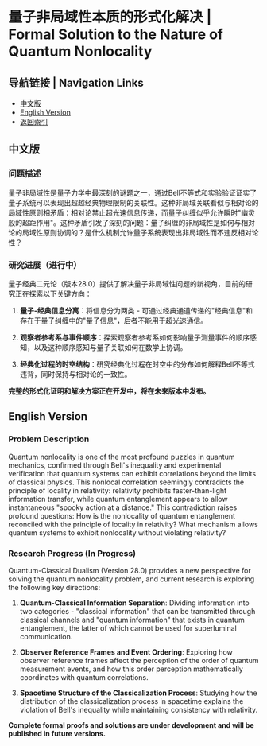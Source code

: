 # 量子非局域性本质的形式化解决 | Formal Solution to the Nature of Quantum Nonlocality

## 导航链接 | Navigation Links
- [中文版](#中文版)
- [English Version](#english-version)
- [返回索引](README.md)

## 中文版

### 问题描述

量子非局域性是量子力学中最深刻的谜题之一，通过Bell不等式和实验验证证实了量子系统可以表现出超越经典物理限制的关联性。这种非局域关联看似与相对论的局域性原则相矛盾：相对论禁止超光速信息传递，而量子纠缠似乎允许瞬时"幽灵般的超距作用"。这种矛盾引发了深刻的问题：量子纠缠的非局域性是如何与相对论的局域性原则协调的？是什么机制允许量子系统表现出非局域性而不违反相对论性？

### 研究进展（进行中）

量子经典二元论（版本28.0）提供了解决量子非局域性问题的新视角，目前的研究正在探索以下关键方向：

1. **量子-经典信息分离**：将信息分为两类 - 可通过经典通道传递的"经典信息"和存在于量子纠缠中的"量子信息"，后者不能用于超光速通信。

2. **观察者参考系与事件顺序**：探索观察者参考系如何影响量子测量事件的顺序感知，以及这种顺序感知与量子关联如何在数学上协调。

3. **经典化过程的时空结构**：研究经典化过程在时空中的分布如何解释Bell不等式违背，同时保持与相对论的一致性。

**完整的形式化证明和解决方案正在开发中，将在未来版本中发布。**

## English Version

### Problem Description

Quantum nonlocality is one of the most profound puzzles in quantum mechanics, confirmed through Bell's inequality and experimental verification that quantum systems can exhibit correlations beyond the limits of classical physics. This nonlocal correlation seemingly contradicts the principle of locality in relativity: relativity prohibits faster-than-light information transfer, while quantum entanglement appears to allow instantaneous "spooky action at a distance." This contradiction raises profound questions: How is the nonlocality of quantum entanglement reconciled with the principle of locality in relativity? What mechanism allows quantum systems to exhibit nonlocality without violating relativity?

### Research Progress (In Progress)

Quantum-Classical Dualism (Version 28.0) provides a new perspective for solving the quantum nonlocality problem, and current research is exploring the following key directions:

1. **Quantum-Classical Information Separation**: Dividing information into two categories - "classical information" that can be transmitted through classical channels and "quantum information" that exists in quantum entanglement, the latter of which cannot be used for superluminal communication.

2. **Observer Reference Frames and Event Ordering**: Exploring how observer reference frames affect the perception of the order of quantum measurement events, and how this order perception mathematically coordinates with quantum correlations.

3. **Spacetime Structure of the Classicalization Process**: Studying how the distribution of the classicalization process in spacetime explains the violation of Bell's inequality while maintaining consistency with relativity.

**Complete formal proofs and solutions are under development and will be published in future versions.** 